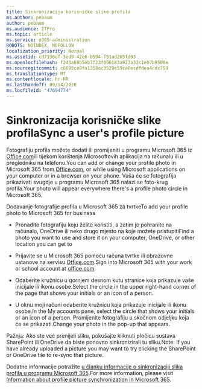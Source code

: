 ```yaml
---
title: Sinkronizacija korisničke slike profila
ms.author: pebaum
author: pebaum
ms.audience: ITPro
ms.topic: article
ms.service: o365-administration
ROBOTS: NOINDEX, NOFOLLOW
localization_priority: Normal
ms.assetid: cd7196af-3ed9-42e6-b594-f51ad265fd63
ms.openlocfilehash: f243a68b5eb7f23f096183a923a32c1eb7b9508e
ms.sourcegitcommit: c6692ce0fa1358ec3529e59ca0ecdfdea4cdc759
ms.translationtype: MT
ms.contentlocale: hr-HR
ms.lasthandoff: 09/14/2020
ms.locfileid: "47694774"
---
```

# <a name="sync-a-users-profile-picture"></a><span data-ttu-id="d6b79-102">Sinkronizacija korisničke slike profila</span><span class="sxs-lookup"><span data-stu-id="d6b79-102">Sync a user's profile picture</span></span>

<span data-ttu-id="d6b79-103">Fotografiju profila možete dodati ili promijeniti u programu Microsoft 365 iz [Office.com](https://www.office.com)ili tijekom korištenja Microsoftovih aplikacija na računalu ili u pregledniku na telefonu.</span><span class="sxs-lookup"><span data-stu-id="d6b79-103">You can add or change your profile photo in Microsoft 365 from [Office.com](https://www.office.com), or while using Microsoft applications on your computer or in a browser on your phone.</span></span> <span data-ttu-id="d6b79-104">Vaša će se fotografija prikazivati svugdje u programu Microsoft 365 nalazi se foto-krug profila.</span><span class="sxs-lookup"><span data-stu-id="d6b79-104">Your photo will appear everywhere there's a profile photo circle in Microsoft 365.</span></span>

<span data-ttu-id="d6b79-105">Dodavanje fotografije profila u Microsoft 365 za tvrtke</span><span class="sxs-lookup"><span data-stu-id="d6b79-105">To add your profile photo to Microsoft 365 for business</span></span>

- <span data-ttu-id="d6b79-106">Pronađite fotografiju koju želite koristiti, a zatim je pohranite na računalo, OneDrive ili neko drugo mjesto na koje možete pristupiti</span><span class="sxs-lookup"><span data-stu-id="d6b79-106">Find a photo you want to use and store it on your computer, OneDrive, or other location you can get to</span></span>

- <span data-ttu-id="d6b79-107">Prijavite se u Microsoft 365 pomoću računa tvrtke ili obrazovne ustanove na servisu [Office.com](https://www.office.com).</span><span class="sxs-lookup"><span data-stu-id="d6b79-107">Sign into Microsoft 365 with your work or school account at [office.com](https://www.office.com).</span></span>

- <span data-ttu-id="d6b79-108">Odaberite kružnicu u gornjem desnom kutu stranice koja prikazuje vaše inicijale ili ikonu osobe.</span><span class="sxs-lookup"><span data-stu-id="d6b79-108">Select the circle in the upper right-hand corner of the page that shows your initials or an icon of a person.</span></span>

- <span data-ttu-id="d6b79-109">U oknu moji računi odaberite kružnicu koja prikazuje inicijale ili ikonu osobe.</span><span class="sxs-lookup"><span data-stu-id="d6b79-109">In the My accounts pane, select the circle that shows your initials or an icon of a person.</span></span> <span data-ttu-id="d6b79-110">Promijenite fotografiju u skočnom odjeljku koja će se prikazati.</span><span class="sxs-lookup"><span data-stu-id="d6b79-110">Change your photo in the pop-up that appears.</span></span>

<span data-ttu-id="d6b79-111">Pažnja: Ako ste već prenijeli sliku, pokušajte kliknuti pločicu sustava SharePoint ili OneDrive da biste ponovno sinkronizirali tu sliku.</span><span class="sxs-lookup"><span data-stu-id="d6b79-111">Note: If you have already uploaded a picture you may want to try clicking the SharePoint or OneDrive tile to re-sync that picture.</span></span>

<span data-ttu-id="d6b79-112">Dodatne informacije potražite [u članku informacije o sinkronizaciji slika profila u programu Microsoft 365](https://support.office.com/article/information-about-profile-picture-synchronization-in-office-365-20594d76-d054-4af4-a660-401133e3d48a).</span><span class="sxs-lookup"><span data-stu-id="d6b79-112">For more information, please visit [Information about profile picture synchronization in Microsoft 365](https://support.office.com/article/information-about-profile-picture-synchronization-in-office-365-20594d76-d054-4af4-a660-401133e3d48a).</span></span>
